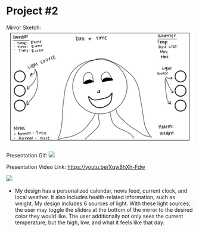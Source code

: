 # Project #2

Mirror Sketch:
![](https://github.com/melodyortega/p2.Melody.Ortega/blob/main/p2.Melody.Ortega.png)


Presentation Gif:
![](https://github.com/melodyortega/p2.Melody.Ortega/blob/main/p2.Melody.Ortega.gif)

Presentation Video Link: 
https://youtu.be/Xqw8hXh-Fdw

![](https://youtu.be/Xqw8hXh-Fdw)


- My design has a personalized calendar, news feed, current clock, and local weather. It also includes health-related information, such as weight. My design includes 6 sources of light. With these light sources, the user may toggle the sliders at the bottom of the mirror to the desired color they would like. The user additionally not only sees the current temperature, but the high, low, and what it feels like that day. 
